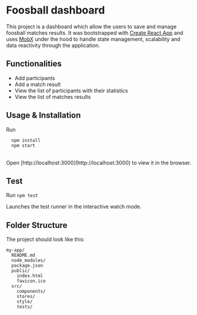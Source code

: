 # Foosball dashboard
This project is a dashboard which allow the users to save and manage foosball matches results.
It was bootstrapped with [Create React App](https://github.com/facebookincubator/create-react-app) and 
uses [MobX](https://mobx.js.org/) under the hood to handle state management, scalability and data reactivity through
the application.

## Functionalities
- Add participants
- Add a match result
- View the list of participants with their statistics
- View the list of matches results

## Usage & Installation 

Run 
```
  npm install
  npm start
```
<br>
Open [http://localhost:3000](http://localhost:3000) to view it in the browser.

## Test

Run ```npm test```

Launches the test runner in the interactive watch mode.<br>

## Folder Structure

The project should look like this:

```
my-app/
  README.md
  node_modules/
  package.json
  public/
    index.html
    favicon.ico
  src/
    components/
    stores/
    style/
    tests/
```
